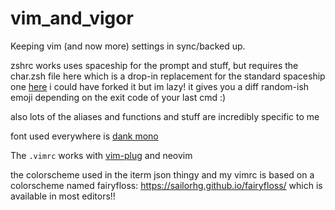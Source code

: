 # vim_and_vigor
Keeping vim (and now more) settings in sync/backed up.

zshrc works uses spaceship for the prompt and stuff, but requires the char.zsh file here which is a drop-in replacement for the standard spaceship one [here](https://github.com/spaceship-prompt/spaceship-prompt/blob/master/sections/char.zsh)
i could have forked it but im lazy! it gives you a diff random-ish emoji depending on the exit code of your last cmd :)

also lots of the aliases and functions and stuff are incredibly specific to me

font used everywhere is [dank mono](https://philpl.gumroad.com/l/dank-mono)

The `.vimrc` works with [vim-plug](https://github.com/junegunn/vim-plug) and neovim

the colorscheme used in the iterm json thingy and my vimrc is based on a colorscheme named fairyfloss: https://sailorhg.github.io/fairyfloss/
which is available in most editors!!
